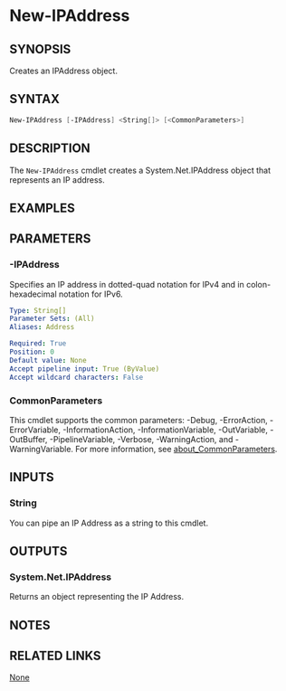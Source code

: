 ﻿---
external help file: PoshToolbox-help.xml
Module Name: PoshToolbox
online version: https://gitlab.com/PoshAJ/PoshToolbox/-/blob/main/docs/New-IPAddress.md
schema: 2.0.0
---

# New-IPAddress

## SYNOPSIS

Creates an IPAddress object.

## SYNTAX

```powershell
New-IPAddress [-IPAddress] <String[]> [<CommonParameters>]
```

## DESCRIPTION

The `New-IPAddress` cmdlet creates a System.Net.IPAddress object that represents an IP address.

## EXAMPLES

## PARAMETERS

### -IPAddress

Specifies an IP address in dotted-quad notation for IPv4 and in colon-hexadecimal notation for IPv6.

```yaml
Type: String[]
Parameter Sets: (All)
Aliases: Address

Required: True
Position: 0
Default value: None
Accept pipeline input: True (ByValue)
Accept wildcard characters: False
```

### CommonParameters

This cmdlet supports the common parameters: -Debug, -ErrorAction, -ErrorVariable, -InformationAction, -InformationVariable, -OutVariable, -OutBuffer, -PipelineVariable, -Verbose, -WarningAction, and -WarningVariable. For more information, see [about_CommonParameters](http://go.microsoft.com/fwlink/?LinkID=113216).

## INPUTS

### String

You can pipe an IP Address as a string to this cmdlet.

## OUTPUTS

### System.Net.IPAddress

Returns an object representing the IP Address.

## NOTES

## RELATED LINKS

[None]()
